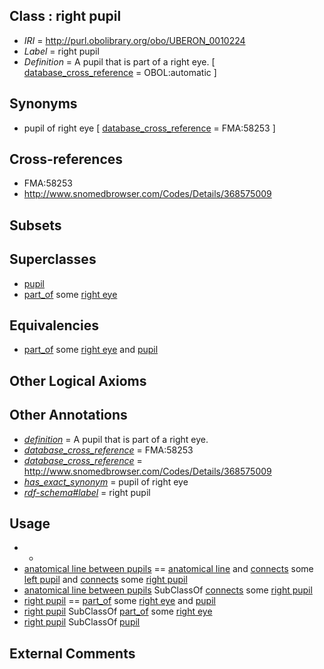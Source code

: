 
## Class : right pupil

 * *IRI* = http://purl.obolibrary.org/obo/UBERON_0010224
 * *Label* = right pupil
 * *Definition* = A pupil that is part of a right eye. [ [database_cross_reference](../../ef/oboInOwl#hasDbXref.md) = OBOL:automatic ]

## Synonyms

 * pupil of right eye [ [database_cross_reference](../../ef/oboInOwl#hasDbXref.md) = FMA:58253 ]

## Cross-references

 * FMA:58253
 * http://www.snomedbrowser.com/Codes/Details/368575009

## Subsets


## Superclasses

 * [pupil](../../UBERON/71/UBERON_0001771.md)
 * [part_of](../../BFO/50/BFO_0000050.md) some [right eye](../../UBERON/49/UBERON_0004549.md)

## Equivalencies

 * [part_of](../../BFO/50/BFO_0000050.md) some [right eye](../../UBERON/49/UBERON_0004549.md) and [pupil](../../UBERON/71/UBERON_0001771.md)

## Other Logical Axioms


## Other Annotations

 * *[definition](../../IAO/15/IAO_0000115.md)* = A pupil that is part of a right eye.
 * *[database_cross_reference](../../ef/oboInOwl#hasDbXref.md)* = FMA:58253
 * *[database_cross_reference](../../ef/oboInOwl#hasDbXref.md)* = http://www.snomedbrowser.com/Codes/Details/368575009
 * *[has_exact_synonym](../../ym/oboInOwl#hasExactSynonym.md)* = pupil of right eye
 * *[rdf-schema#label](../../el/rdf-schema#label.md)* = right pupil

## Usage

 * -
 * [anatomical line between pupils](../../UBERON/22/UBERON_0010222.md) == [anatomical line](../../UBERON/00/UBERON_0006800.md) and [connects](../../RO/76/RO_0002176.md) some [left pupil](../../UBERON/23/UBERON_0010223.md) and [connects](../../RO/76/RO_0002176.md) some [right pupil](../../UBERON/24/UBERON_0010224.md)
 * [anatomical line between pupils](../../UBERON/22/UBERON_0010222.md) SubClassOf [connects](../../RO/76/RO_0002176.md) some [right pupil](../../UBERON/24/UBERON_0010224.md)
 * [right pupil](../../UBERON/24/UBERON_0010224.md) == [part_of](../../BFO/50/BFO_0000050.md) some [right eye](../../UBERON/49/UBERON_0004549.md) and [pupil](../../UBERON/71/UBERON_0001771.md)
 * [right pupil](../../UBERON/24/UBERON_0010224.md) SubClassOf [part_of](../../BFO/50/BFO_0000050.md) some [right eye](../../UBERON/49/UBERON_0004549.md)
 * [right pupil](../../UBERON/24/UBERON_0010224.md) SubClassOf [pupil](../../UBERON/71/UBERON_0001771.md)

## External Comments

